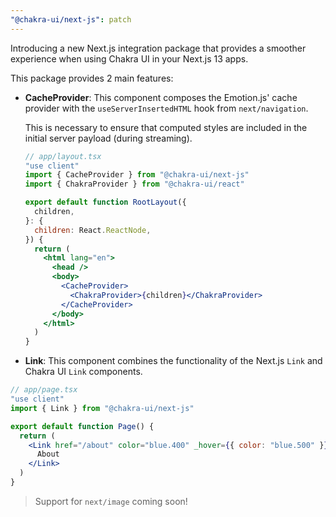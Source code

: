 ```yaml
---
"@chakra-ui/next-js": patch
---
```


Introducing a new Next.js integration package that provides a smoother
experience when using Chakra UI in your Next.js 13 apps.

This package provides 2 main features:

- **CacheProvider**: This component composes the Emotion.js' cache provider with
  the `useServerInsertedHTML` hook from `next/navigation`.

  This is necessary to ensure that computed styles are included in the initial
  server payload (during streaming).

  ```jsx live=false
  // app/layout.tsx
  "use client"
  import { CacheProvider } from "@chakra-ui/next-js"
  import { ChakraProvider } from "@chakra-ui/react"

  export default function RootLayout({
    children,
  }: {
    children: React.ReactNode,
  }) {
    return (
      <html lang="en">
        <head />
        <body>
          <CacheProvider>
            <ChakraProvider>{children}</ChakraProvider>
          </CacheProvider>
        </body>
      </html>
    )
  }
  ```

- **Link**: This component combines the functionality of the Next.js `Link` and
  Chakra UI `Link` components.

```jsx live=false
// app/page.tsx
"use client"
import { Link } from "@chakra-ui/next-js"

export default function Page() {
  return (
    <Link href="/about" color="blue.400" _hover={{ color: "blue.500" }}>
      About
    </Link>
  )
}
```

> Support for `next/image` coming soon!
